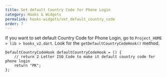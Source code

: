 ```yaml
---
title: Set default Country Code for Phone Login
category: Hooks & Widgets
permalink: hooks-widgets/set_default_country_code
order: 7
---
```


If you want to set default Country Code for Phone Login, go to `Project_HOME  > lib > hooks_v2.dart`. Look for the `getDefaultCountryCodeHook()` method.

```
DefaultCountryCodeHook defaultCountryCodeHook = () {
    // return 2 Letter ISO Code to make it default country code for phone login
    return "PK";
};
```

